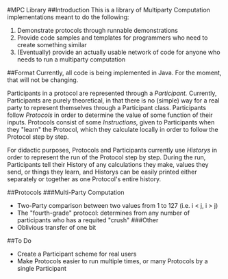 #MPC Library
##Introduction
This is a library of Multiparty Computation implementations meant to do the following:

1. Demonstrate protocols through runnable demonstrations
2. Provide code samples and templates for programmers who need to create something similar
3. (Eventually) provide an actually usable network of code for anyone who needs to run a multiparty computation

##Format
Currently, all code is being implemented in Java. For the moment, that will not be changing.

Participants in a protocol are represented through a _Participant._ Currently, Participants are purely theoretical, in that
there is no (simple) way for a real party to represent themselves through a Participant class. Participants follow
_Protocols_ in order to determine the value of some function of their inputs. Protocols consist of some _Instructions_,
given to Participants when they "learn" the Protocol, which they calculate locally in order to follow the Protocol step
by step.

For didactic purposes, Protocols and Participants currently use _Historys_ in order to represent the run of the Protocol
step by step. During the run, Participants tell their History of any calculations they make, values they send, or things 
they learn, and Historys can be easily printed either separately or together as one Protocol's entire history.

##Protocols
###Multi-Party Computation
- Two-Party comparison between two values from 1 to 127 (i.e. i < j, i > j)
- The "fourth-grade" protocol: determines from any number of participants who has a requited "crush"
###Other
- Oblivious transfer of one bit

##To Do
- Create a Participant scheme for real users
- Make Protocols easier to run multiple times, or many Protocols by a single Participant
